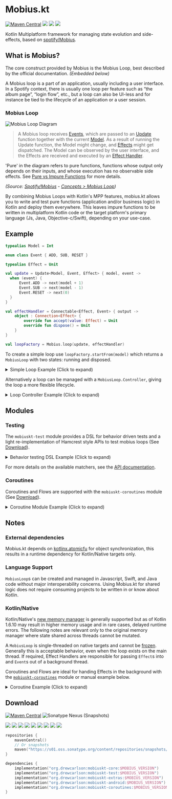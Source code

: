 # Mobius.kt

[![Maven Central](https://img.shields.io/maven-central/v/org.drewcarlson/mobiuskt-core-jvm?label=maven&color=blue)](https://search.maven.org/search?q=g:org.drewcarlson%20a:mobiuskt-*)
![](https://github.com/DrewCarlson/mobius.kt/workflows/Jvm/badge.svg)
![](https://github.com/DrewCarlson/mobius.kt/workflows/Js/badge.svg)
![](https://github.com/DrewCarlson/mobius.kt/workflows/Native/badge.svg)

Kotlin Multiplatform framework for managing state evolution and side-effects, based on [spotify/Mobius](https://github.com/spotify/mobius).

## What is Mobius?

The core construct provided by Mobius is the Mobius Loop, best described by the official documentation. _(Embedded below)_

A Mobius loop is a part of an application, usually including a user interface.
In a Spotify context, there is usually one loop per feature such as “the album page”, “login flow”, etc., but a loop can also be UI-less and for instance be tied to the lifecycle of an application or a user session.

### Mobius Loop

![Mobius Loop Diagram](https://raw.githubusercontent.com/wiki/spotify/mobius/mobius-diagram.png)

> A Mobius loop receives [Events](https://github.com/spotify/mobius/wiki/Event), which are passed to an [Update](https://github.com/spotify/mobius/wiki/Update) function together with the current [Model](https://github.com/spotify/mobius/wiki/Model).
> As a result of running the Update function, the Model might change, and [Effects](https://github.com/spotify/mobius/wiki/Effect) might get dispatched.
> The Model can be observed by the user interface, and the Effects are received and executed by an [Effect Handler](https://github.com/spotify/mobius/wiki/Effect-Handler).

'Pure' in the diagram refers to pure functions, functions whose output only depends on their inputs, and whose execution has no observable side effects.
See [Pure vs Impure Functions](https://github.com/spotify/mobius/wiki/Pure-vs-Impure-Functions) for more details.

_(Source: [Spotify/Mobius](https://github.com/spotify/mobius/) - [Concepts > Mobius Loop](https://github.com/spotify/mobius/wiki/Concepts/66d6eef10cd91002f780e141d71dd57e6adebe78#mobius-loop))_

By combining Mobius Loops with Kotlin's MPP features, mobius.kt allows you to write and test pure functions (application and/or business logic) in Kotlin and deploy them everywhere.
This leaves impure functions to be written in multiplatform Kotlin code or the target platform's primary language (Js, Java, Objective-c/Swift), depending on your use-case.

## Example

```kotlin
typealias Model = Int

enum class Event { ADD, SUB, RESET }

typealias Effect = Unit

val update = Update<Model, Event, Effect> { model, event ->
  when (event) {
      Event.ADD -> next(model + 1)
      Event.SUB -> next(model - 1)
      Event.RESET -> next(0)
  }
}

val effectHandler = Connectable<Effect, Event> { output ->
    object : Connection<Effect> {
        override fun accept(value: Effect) = Unit
        override fun dispose() = Unit
    }
}

val loopFactory = Mobius.loop(update, effectHandler)
```

To create a simple loop use `loopFactory.startFrom(model)` which returns a `MobiusLoop` with two states: running and disposed.

<details>
<summary>Simple Loop Example (Click to expand)</summary>

```kotlin
val loop = loopFactory.startFrom(0)

val observerRef: Disposable = loop.observer { model ->
   println("Model: $model")
}

loop.dispatchEvent(Event.ADD)   // Model: 1
loop.dispatchEvent(Event.ADD)   // Model: 2
loop.dispatchEvent(Event.RESET) // Model: 0
loop.dispatchEvent(Event.SUB)   // Model: -1

loop.dispose()
```
</details>

Alternatively a loop can be managed with a `MobiusLoop.Controller`, giving the loop a more flexible lifecycle.

<details>
<summary>Loop Controller Example (Click to expand)</summary>

```kotlin
val loopController = Mobius.controller(loopFactory, 0)

loopController.connect { output ->
    buttonAdd.onClick { output.accept(Event.ADD) }
    buttonSub.onClick { output.accept(Event.SUB) }
    buttonReset.onClick { output.accept(Event.RESET) }
    
    object : Consumer<Model> {
        override fun accept(value: Model) {
            println(value.toString())
        }
     
        override fun dispose() {
            buttonAdd.removeOnClick()
            buttonSub.removeOnClick()
            buttonReset.removeOnClick()
        }
    }
}

loopController.start()

loopController.dispatchEvent(Event.ADD)   // Output: 1
loopController.dispatchEvent(Event.ADD)   // Output: 2
loopController.dispatchEvent(Event.RESET) // Output: 0
loopController.dispatchEvent(Event.SUB)   // Output: -1

loopController.stop()

// Loop could be started again with `loopController.start()`

loopController.disconnect()
```
</details>

## Modules

### Testing

The `mobiuskt-test` module provides a DSL for behavior driven tests and a light re-implementation of Hamcrest style APIs to test mobius loops (See [Download](#Download)).

<details>
<summary>Behavior testing DSL Example (Click to expand)</summary>

```kotlin
// Note that `update` is from the README example above
UpdateSpec(update)
    .given(0) // given model of 0
    .whenEvent(Event.ADD) // when Event.Add occurs
    .then(assertThatNext(hasModel())) // assert the Next object contains any model
// No AssertionError, test passed.

UpdateSpec(update)
    .given(0)
    .whenEvent(Event.ADD)
    .then(assertThatNext(hasModel(-1)))
// AssertionError: expected -1 but received 1, test failed.
```
</details>

For more details on the available matchers, see the [API documentation](https://drewcarlson.github.io/mobius.kt/mobiuskt-test/kt.mobius.test/-next-matchers/index.html).

### Coroutines

Coroutines and Flows are supported with the `mobiuskt-coroutines` module (See [Download](#Download)).

<details>
<summary>Coroutine Module Example (Click to expand)</summary>

```kotlin
val effectHandler = subtypeEffectHandler<Effect, Event> {
     // suspend () -> Unit
     addAction<Effect.SubType1> { }

     // suspend (Effect) -> Unit
     addConsumer<Effect.SubType2> { effect -> } 

     // suspend (Effect) -> Event
     addFunction<Effect.SubType3> { effect -> Event.Result() }

     // FlowCollector<Event>.(Effect) -> Unit
     addValueCollector<Effect.SubType4> { effect ->
         emit(Event.Result())
         emitAll(createEventFlow())
     }

     addLatestValueCollector<Effect.SubType5> {
         // Like `addValueCollector` but cancels the previous
         // running work when a new Effect instance arrives.
     }

     // Transform Flow<Effect> into Flow<Event>
     addTransformer<Effect.SubType6> { effects ->
         effects.map { effect -> Event.Result() }
     }
}

val loopFactory = FlowMobius.loop(update, effectHandler)
```
</details>


## Notes

### External dependencies

Mobius.kt depends on [kotlinx.atomicfu](https://github.com/Kotlin/kotlinx.atomicfu) for object synchronization, this results in a runtime dependency for Kotlin/Native targets only.

### Language Support

`MobiusLoop`s can be created and managed in Javascript, Swift, and Java code without major interoperability concerns.
Using Mobius.kt for shared logic does not require consuming projects to be written in or know about Kotlin.

### Kotlin/Native

Kotlin/Native's [new memory manager](https://blog.jetbrains.com/kotlin/2021/08/try-the-new-kotlin-native-memory-manager-development-preview/) is generally supported but as of Kotlin 1.6.10 may result in higher memory usage and in rare cases, delayed runtime errors.
The following notes are relevant only to the original memory manager where state shared across threads cannot be mutated.

A `MobiusLoop` is single-threaded on native targets and cannot be [frozen](https://kotlinlang.org/docs/native-immutability.html).
Generally this is acceptable behavior, even when the loop exists on the main thread.
If required, Effect Handlers are responsible for passing `Effect`s into and `Event`s out of a background thread.

Coroutines and Flows are ideal for handing Effects in the background with the [`mobiuskt-coroutines`](#Coroutines-Support) module or manual example below.

<details>
<summary>Coroutine Example (Click to expand)</summary>

```kotlin
Connectable<Effect, Event> { output: Consumer<Event> ->
    object : Connection<Effect> {
        // Use a dispatcher for the Loop's thread, i.e. Dispatcher.Main
        private val scope = CoroutineScope(Dispatchers.Main + SupervisorJob())

        private val effectFlow = MutableSharedFlow<Effect.Subtype2>(
            onBufferOverflow = BufferOverflow.SUSPEND
        )
     
        init {
            effectFlow
                 .debounce(200)
                 .mapLatest { effect -> handleSubtype2(effect) }
                 .onEach { event -> output.accept(event) }
                 .launchIn(scope)
        }

        override fun accept(value: Effect) {
            scope.launch {
                when (value) {
                    is Effect.Subtype1 -> output.accept(handleSubtype1(value))
                    is Effect.Subtype2 -> effectFlow.emit(value)
                }
            }
        }
     
        override fun dispose() {
            scope.cancel()
        }
     
        private suspend fun handleSubtype1(effect: Effect.Subtype1): Event {
            return withContext(Dispatcher.Default) {
                // Captured variables are automatically frozen, DO NOT access `output` here!
                try {
                    val result = longRunningSuspendFun(effect.data)
                    Event.Success(result)
                } catch (e: Throwable) {
                    Event.Error(e)
                }
            }
        }
     
        private suspend fun handleSubtype2(effect: Effect.Subtype2): Event {
            return withDispatcher(Dispatcher.Default) {
                try {
                    val result = throttledSuspendFun(effect.data)
                    Event.Success(result)
                } catch (e: Throwable) {
                    Event.Error(e)
                }
            }
        }
    }
}
```
</details>

## Download

[![Maven Central](https://img.shields.io/maven-central/v/org.drewcarlson/mobiuskt-core-jvm?label=maven&color=blue)](https://search.maven.org/search?q=g:org.drewcarlson%20a:mobiuskt-*)
![Sonatype Nexus (Snapshots)](https://img.shields.io/nexus/s/org.drewcarlson/mobiuskt-core-jvm?server=https%3A%2F%2Fs01.oss.sonatype.org)

![](https://img.shields.io/static/v1?label=&message=Platforms&color=grey)
![](https://img.shields.io/static/v1?label=&message=Js&color=blue)
![](https://img.shields.io/static/v1?label=&message=Jvm&color=blue)
![](https://img.shields.io/static/v1?label=&message=Linux&color=blue)
![](https://img.shields.io/static/v1?label=&message=macOS&color=blue)
![](https://img.shields.io/static/v1?label=&message=Windows&color=blue)
![](https://img.shields.io/static/v1?label=&message=iOS&color=blue)
![](https://img.shields.io/static/v1?label=&message=tvOS&color=blue)
![](https://img.shields.io/static/v1?label=&message=watchOS&color=blue)

```kotlin
repositories {
    mavenCentral()
    // Or snapshots
    maven("https://s01.oss.sonatype.org/content/repositories/snapshots/")
}

dependencies {
    implementation("org.drewcarlson:mobiuskt-core:$MOBIUS_VERSION")
    implementation("org.drewcarlson:mobiuskt-test:$MOBIUS_VERSION")
    implementation("org.drewcarlson:mobiuskt-extras:$MOBIUS_VERSION")
    implementation("org.drewcarlson:mobiuskt-android:$MOBIUS_VERSION")
    implementation("org.drewcarlson:mobiuskt-coroutines:$MOBIUS_VERSION")
}
```
